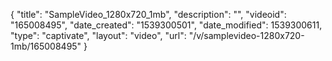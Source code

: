 {
    "title": "SampleVideo_1280x720_1mb",
    "description": "",
    "videoid": "165008495",
    "date_created": "1539300501",
    "date_modified": 1539300611,
    "type": "captivate",
    "layout": "video",
    "url": "\/v\/samplevideo-1280x720-1mb\/165008495"
}